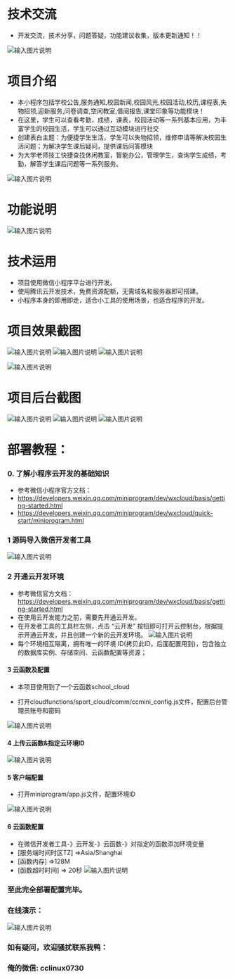  # 技术交流 
- 开发交流，技术分享，问题答疑，功能建议收集，版本更新通知！！

 ![输入图片说明](https://gitee.com/minzonetech/CCSmartPhoto/raw/master/cc.png)

# 项目介绍


- 本小程序包括学校公告,服务通知,校园新闻,校园风光,校园活动,校历,课程表,失物招领,迎新服务,问卷调查,空闲教室,借阅报告,课堂印象等功能模块！
- 在这里，学生可以查看考勤，成绩，课表，校园活动等一系列基本应用，为丰富学生的校园生活，学生可以通过互动模块进行社交
- 创建表白主题：为便捷学生生活，学生可以失物招领，维修申请等解决校园生活问题；为解决学生课后疑问，提供课后问答模块
- 为大学老师技工快捷查找休闲教室，智能办公，管理学生，查询学生成绩，考勤，解答学生课后问题等一系列服务。

![输入图片说明](https://images.gitee.com/uploads/images/2021/0828/102055_1d2389c1_9645159.png "设计.png")

# 功能说明
 ![输入图片说明](https://images.gitee.com/uploads/images/2021/0828/101448_8e4e43c8_9645159.jpeg "微校园 (2).jpeg")


# 技术运用

- 项目使用微信小程序平台进行开发。
- 使用腾讯云开发技术，免费资源配额，无需域名和服务器即可搭建。
- 小程序本身的即用即走，适合小工具的使用场景，也适合程序的开发。

# 项目效果截图
 ![输入图片说明](https://images.gitee.com/uploads/images/2021/0828/101510_78e1101a_9645159.png "首页.png")
![输入图片说明](https://images.gitee.com/uploads/images/2021/0828/101522_2102087a_9645159.png "服务.png")
![输入图片说明](https://images.gitee.com/uploads/images/2021/0828/101528_82b32369_9645159.png "互动.png")

 ![输入图片说明](https://images.gitee.com/uploads/images/2021/0828/101537_e1797af0_9645159.png "我的.png")


# 项目后台截图
![输入图片说明](https://images.gitee.com/uploads/images/2021/0828/101559_9b1d19f6_9645159.png "后台登录.png")
![输入图片说明](https://images.gitee.com/uploads/images/2021/0828/101607_d54aa863_9645159.png "后台首页.png")
 ![输入图片说明](https://images.gitee.com/uploads/images/2021/0828/101614_6f784ab4_9645159.png "用户管理.png")

# 部署教程：
### 0. 了解小程序云开发的基础知识
-  参考微信小程序官方文档：
- https://developers.weixin.qq.com/miniprogram/dev/wxcloud/basis/getting-started.html
- https://developers.weixin.qq.com/miniprogram/dev/wxcloud/quick-start/miniprogram.html

### 1 源码导入微信开发者工具
 ![输入图片说明](https://images.gitee.com/uploads/images/2021/0814/112238_5cf31255_9297599.png "导入.png")
  

 

### 2 开通云开发环境
 -  参考微信官方文档：https://developers.weixin.qq.com/miniprogram/dev/wxcloud/basis/getting-started.html
- 在使用云开发能力之前，需要先开通云开发。 
- 在开发者工具的工具栏左侧，点击 “云开发” 按钮即可打开云控制台，根据提示开通云开发，并且创建一个新的云开发环境。
![输入图片说明](https://images.gitee.com/uploads/images/2021/0811/232537_8a27b61c_9240987.png "云开发开通环境.png")
- 每个环境相互隔离，拥有唯一的环境 ID(拷贝此ID，后面配置用到)，包含独立的数据库实例、存储空间、云函数配置等资源；
 

#### 3 云函数及配置
- 本项目使用到了一个云函数school_cloud   
 

- 打开cloudfunctions/sport_cloud/comm/ccmini_config.js文件，配置后台管理员账号和密码

 ![输入图片说明](https://images.gitee.com/uploads/images/2021/0911/150146_a9af88e5_9240987.png "设置管理员账号.png")

 
#### 4  上传云函数&指定云环境ID

 ![输入图片说明](https://images.gitee.com/uploads/images/2021/0828/101935_d116bfc6_9645159.png "上传到云.png")


#### 5  客户端配置
- 打开miniprogram/app.js文件，配置环境ID

 ![输入图片说明](https://images.gitee.com/uploads/images/2021/0811/232832_6053aae0_9240987.png "客户端配置.png")



#### 6  云函数配置
- 在微信开发者工具-》云开发-》云函数-》对指定的函数添加环境变量 
- [服务端时间时区TZ] =>Asia/Shanghai
- [函数内存] =>128M   
- [函数超时时间] => 20秒
 ![输入图片说明](https://images.gitee.com/uploads/images/2021/0828/101840_a213d534_9645159.png "配置云函数.png")
 
 



### 至此完全部署配置完毕。

### 在线演示：
 

 ![输入图片说明](https://images.gitee.com/uploads/images/2021/0811/233918_96b29222_9240987.jpeg "Free版-QR.jpg")


### 如有疑问，欢迎骚扰联系我鸭： 
### 俺的微信:  cclinux0730


